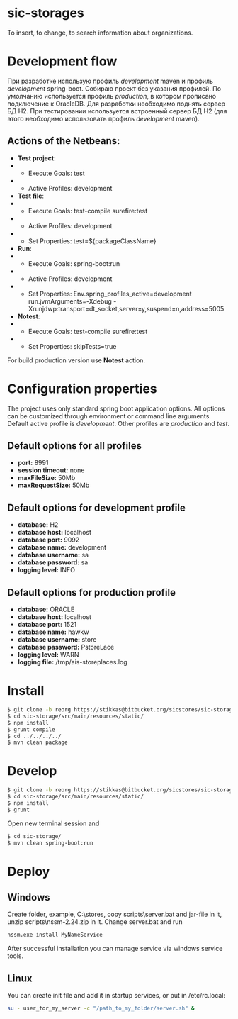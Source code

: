 # sic-storages
To insert, to change, to search information about organizations.

# Development flow
При разработке использую профиль _development_ maven и профиль _development_ spring-boot.
Собираю проект без указания профилей. По умолчанию используется профиль _production_, в котором прописано подключение к OracleDB. Для разработки необходимо поднять сервер БД H2.
При тестировании используется встроенный сервер БД H2 (для этого необходимо использовать профиль _development_ maven).

## Actions of the Netbeans:
* **Test project**: 
* * Execute Goals: test
* * Active Profiles: development
* **Test file**: 
* * Execute Goals: test-compile surefire:test
* * Active Profiles: development
* * Set Properties: test=${packageClassName}
* **Run**:
* * Execute Goals: spring-boot:run
* * Active Profiles: development
* * Set Properties: Env.spring_profiles_active=development
    run.jvmArguments=-Xdebug -Xrunjdwp:transport=dt_socket,server=y,suspend=n,address=5005
* **Notest**:
* * Execute Goals: test-compile surefire:test
* * Set Properties: skipTests=true

For build production version use **Notest** action.

# Configuration properties
The project uses only standard spring boot application options.
All options can be customized through environment or command line arguments.
Default active profile is _development_. Other profiles are _production_ and _test_.

## Default options for all profiles
* __port:__ 8991
* __session timeout:__ none
* __maxFileSize:__ 50Mb
* __maxRequestSize:__ 50Mb

## Default options for __development__ profile
* __database:__ H2
* __database host:__ localhost
* __database port:__ 9092
* __database name:__ development
* __database username:__ sa
* __database password:__ sa
* __logging level:__ INFO

## Default options for __production__ profile
* __database:__ ORACLE
* __database host:__ localhost
* __database port:__ 1521
* __database name:__ hawkw
* __database username:__ store
* __database password:__ PstoreLace
* __logging level:__ WARN
* __logging file:__ /tmp/ais-storeplaces.log

# Install
```sh
$ git clone -b reorg https://stikkas@bitbucket.org/sicstores/sic-storage.git
$ cd sic-storage/src/main/resources/static/
$ npm install
$ grunt compile
$ cd ../../../../
$ mvn clean package
```

# Develop
```sh
$ git clone -b reorg https://stikkas@bitbucket.org/sicstores/sic-storage.git
$ cd sic-storage/src/main/resources/static/
$ npm install
$ grunt
```
Open new terminal session and
```sh
$ cd sic-storage/
$ mvn clean spring-boot:run
```

# Deploy
## Windows
Create folder, example, C:\stores, copy scripts\server.bat and jar-file in it, unzip scripts\nssm-2.24.zip in it.
Change server.bat and run
```sh
nssm.exe install MyNameService
```
After successful installation you can manage service via windows service tools.
## Linux
You can create init file and add it in startup services, or put in /etc/rc.local:
```sh
su - user_for_my_server -c "/path_to_my_folder/server.sh" &
```